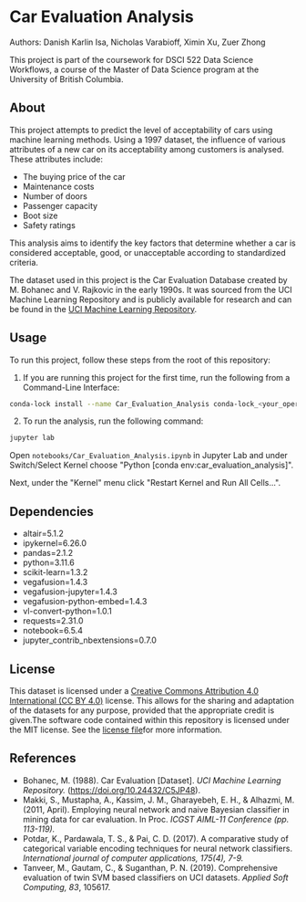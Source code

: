 # Car Evaluation Analysis

Authors: Danish Karlin Isa, Nicholas Varabioff, Ximin Xu, Zuer Zhong

This project is part of the coursework for DSCI 522 Data Science Workflows, a course of the Master of Data Science program at the University of British Columbia.

## About

This project attempts to predict the level of acceptability of cars using machine learning methods.
Using a 1997 dataset, the influence of various attributes of a new car on its acceptability among customers is analysed.
These attributes include:

* The buying price of the car
* Maintenance costs
* Number of doors
* Passenger capacity
* Boot size
* Safety ratings

This analysis aims to identify the key factors that determine whether a car is considered acceptable, good, or unacceptable according to standardized criteria.

The dataset used in this project is the Car Evaluation Database created by M. Bohanec and V. Rajkovic in the early 1990s. 
It was sourced from the UCI Machine Learning Repository and is publicly available for research and can be found in the [UCI Machine Learning Repository](https://archive.ics.uci.edu/dataset/19/car+evaluation).

## Usage
To run this project, follow these steps from the root of this repository:

1. If you are running this project for the first time, run the following from a Command-Line Interface:

```bash
conda-lock install --name Car_Evaluation_Analysis conda-lock_<your_operating_system>.yml
```

2. To run the analysis, run the following command:

```bash
jupyter lab
```

Open `notebooks/Car_Evaluation_Analysis.ipynb` in Jupyter Lab and under Switch/Select Kernel choose "Python [conda env:car_evaluation_analysis]".

Next, under the "Kernel" menu click "Restart Kernel and Run All Cells...".

## Dependencies

* altair=5.1.2
* ipykernel=6.26.0
* pandas=2.1.2
* python=3.11.6
* scikit-learn=1.3.2
* vegafusion=1.4.3
* vegafusion-jupyter=1.4.3
* vegafusion-python-embed=1.4.3
* vl-convert-python=1.0.1
* requests=2.31.0
* notebook=6.5.4
* jupyter_contrib_nbextensions=0.7.0

## License

This dataset is licensed under a [Creative Commons Attribution 4.0 International (CC BY 4.0)](https://creativecommons.org/licenses/by/4.0/legalcode) license. This allows for the sharing and adaptation of the datasets for any purpose, provided that the appropriate credit is given.The software code contained within this repository is licensed under the MIT license. See the [license file](https://github.com/UBC-MDS/Car_Evaluation_Analysis/blob/main/LICENSE)for more information.

## References

* Bohanec, M. (1988). Car Evaluation [Dataset]. _UCI Machine Learning Repository._ (https://doi.org/10.24432/C5JP48).
* Makki, S., Mustapha, A., Kassim, J. M., Gharayebeh, E. H., & Alhazmi, M. (2011, April). Employing neural network and naive Bayesian classifier in mining data for car evaluation. In Proc. _ICGST AIML-11 Conference (pp. 113-119)._
* Potdar, K., Pardawala, T. S., & Pai, C. D. (2017). A comparative study of categorical variable encoding techniques for neural network classifiers. _International journal of computer applications, 175(4), 7-9._
* Tanveer, M., Gautam, C., & Suganthan, P. N. (2019). Comprehensive evaluation of twin SVM based classifiers on UCI datasets. _Applied Soft Computing, 83_, 105617.
